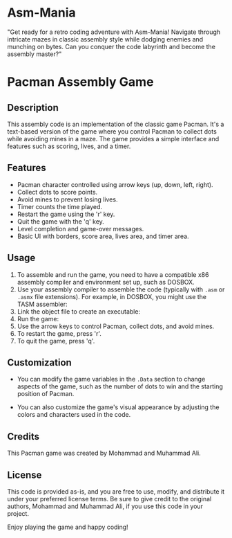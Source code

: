 # Asm-Mania
"Get ready for a retro coding adventure with Asm-Mania! Navigate through intricate mazes in classic assembly style while dodging enemies and munching on bytes. Can you conquer the code labyrinth and become the assembly master?"

# Pacman Assembly Game

## Description

This assembly code is an implementation of the classic game Pacman. It's a text-based version of the game where you control Pacman to collect dots while avoiding mines in a maze. The game provides a simple interface and features such as scoring, lives, and a timer.

## Features

- Pacman character controlled using arrow keys (up, down, left, right).
- Collect dots to score points.
- Avoid mines to prevent losing lives.
- Timer counts the time played.
- Restart the game using the 'r' key.
- Quit the game with the 'q' key.
- Level completion and game-over messages.
- Basic UI with borders, score area, lives area, and timer area.

## Usage

1. To assemble and run the game, you need to have a compatible x86 assembly compiler and environment set up, such as DOSBOX.
2. Use your assembly compiler to assemble the code (typically with `.asm` or `.asmx` file extensions). For example, in DOSBOX, you might use the TASM assembler:
3. Link the object file to create an executable:   
4. Run the game:
5. Use the arrow keys to control Pacman, collect dots, and avoid mines.
6. To restart the game, press 'r'.
7. To quit the game, press 'q'.

## Customization

- You can modify the game variables in the `.Data` section to change aspects of the game, such as the number of dots to win and the starting position of Pacman.

- You can also customize the game's visual appearance by adjusting the colors and characters used in the code.

## Credits

This Pacman game was created by Mohammad and Muhammad Ali.

## License

This code is provided as-is, and you are free to use, modify, and distribute it under your preferred license terms. Be sure to give credit to the original authors, Mohammad and Muhammad Ali, if you use this code in your project.

Enjoy playing the game and happy coding!




